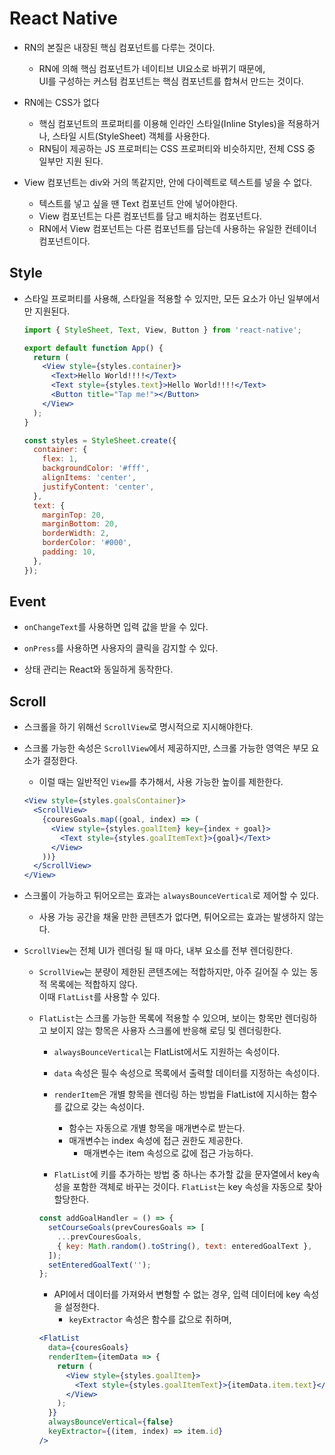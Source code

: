 # React Native

- RN의 본질은 내장된 핵심 컴포넌트를 다루는 것이다.

  - RN에 의해 핵심 컴포넌트가 네이티브 UI요소로 바뀌기 때문에,  
    UI를 구성하는 커스텀 컴포넌트는 핵심 컴포넌트를 합쳐서 만드는 것이다.

- RN에는 CSS가 없다

  - 핵심 컴포넌트의 프로퍼티를 이용해 인라인 스타일(Inline Styles)을 적용하거나, 스타일 시트(StyleSheet) 객체를 사용한다.
  - RN팀이 제공하는 JS 프로퍼티는 CSS 프로퍼티와 비슷하지만, 전체 CSS 중 일부만 지원 된다.

- View 컴포넌트는 div와 거의 똑같지만, 안에 다이렉트로 텍스트를 넣을 수 없다.
  - 텍스트를 넣고 싶을 땐 Text 컴포넌트 안에 넣어야한다.
  - View 컴포넌트는 다른 컴포넌트를 담고 배치하는 컴포넌트다.
  - RN에서 View 컴포넌트는 다른 컴포넌트를 담는데 사용하는 유일한 컨테이너 컴포넌트이다.

## Style

- 스타일 프로퍼티를 사용해, 스타일을 적용할 수 있지만, 모든 요소가 아닌 일부에서만 지원된다.

  ```jsx
  import { StyleSheet, Text, View, Button } from 'react-native';

  export default function App() {
    return (
      <View style={styles.container}>
        <Text>Hello World!!!!</Text>
        <Text style={styles.text}>Hello World!!!!</Text>
        <Button title="Tap me!"></Button>
      </View>
    );
  }

  const styles = StyleSheet.create({
    container: {
      flex: 1,
      backgroundColor: '#fff',
      alignItems: 'center',
      justifyContent: 'center',
    },
    text: {
      marginTop: 20,
      marginBottom: 20,
      borderWidth: 2,
      borderColor: '#000',
      padding: 10,
    },
  });
  ```

## Event

- `onChangeText`를 사용하면 입력 값을 받을 수 있다.

- `onPress`를 사용하면 사용자의 클릭을 감지할 수 있다.

- 상태 관리는 React와 동일하게 동작한다.

## Scroll

- 스크롤을 하기 위해선 `ScrollView`로 명시적으로 지시해야한다.

- 스크롤 가능한 속성은 `ScrollView`에서 제공하지만, 스크롤 가능한 영역은 부모 요소가 결정한다.

  - 이럴 때는 일반적인 `View`를 추가해서, 사용 가능한 높이를 제한한다.

  ```jsx
  <View style={styles.goalsContainer}>
    <ScrollView>
      {couresGoals.map((goal, index) => (
        <View style={styles.goalItem} key={index + goal}>
          <Text style={styles.goalItemText}>{goal}</Text>
        </View>
      ))}
    </ScrollView>
  </View>
  ```

- 스크롤이 가능하고 튀어오르는 효과는 `alwaysBounceVertical`로 제어할 수 있다.

  - 사용 가능 공간을 채울 만한 콘텐츠가 없다면, 튀어오르는 효과는 발생하지 않는다.

- `ScrollView`는 전체 UI가 렌더링 될 때 마다, 내부 요소를 전부 렌더링한다.

  - `ScrollView`는 분량이 제한된 콘텐츠에는 적합하지만, 아주 길어질 수 있는 동적 목록에는 적합하지 않다.  
    이때 `FlatList`를 사용할 수 있다.
  - `FlatList`는 스크롤 가능한 목록에 적용할 수 있으며, 보이는 항목만 렌더링하고 보이지 않는 항목은 사용자 스크롤에 반응해 로딩 및 렌더링한다.

    - `alwaysBounceVertical`는 FlatList에서도 지원하는 속성이다.
    - `data` 속성은 필수 속성으로 목록에서 출력할 데이터를 지정하는 속성이다.
    - `renderItem`은 개별 항목을 렌더링 하는 방법을 FlatList에 지시하는 함수를 값으로 갖는 속성이다.

      - 함수는 자동으로 개별 항목을 매개변수로 받는다.
      - 매개변수는 index 속성에 접근 권한도 제공한다.
        - 매개변수는 item 속성으로 값에 접근 가능하다.

    - `FlatList`에 키를 추가하는 방법 중 하나는 추가할 값을 문자열에서 key속성을 포함한 객체로 바꾸는 것이다.
      `FlatList`는 key 속성을 자동으로 찾아 할당한다.

    ```jsx
    const addGoalHandler = () => {
      setCourseGoals(prevCouresGoals => [
        ...prevCouresGoals,
        { key: Math.random().toString(), text: enteredGoalText },
      ]);
      setEnteredGoalText('');
    };
    ```

    - API에서 데이터를 가져와서 변형할 수 없는 경우, 입력 데이터에 key 속성을 설정한다.
      - `keyExtractor` 속성은 함수를 값으로 취하며,

    ```jsx
    <FlatList
      data={couresGoals}
      renderItem={itemData => {
        return (
          <View style={styles.goalItem}>
            <Text style={styles.goalItemText}>{itemData.item.text}</Text>
          </View>
        );
      }}
      alwaysBounceVertical={false}
      keyExtractor={(item, index) => item.id}
    />
    ```
